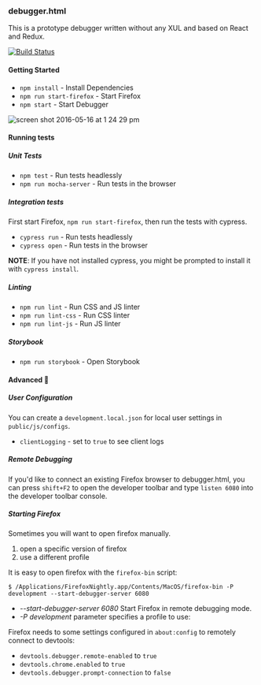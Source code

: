 ### debugger.html

This is a prototype debugger written without any XUL and based on React and Redux.

[![Build Status](https://travis-ci.org/jlongster/debugger.html.svg?branch=master)](https://travis-ci.org/jlongster/debugger.html)

#### Getting Started

* `npm install` - Install Dependencies
* `npm run start-firefox` - Start Firefox
* `npm start` - Start Debugger

![screen shot 2016-05-16 at 1 24 29 pm](https://cloud.githubusercontent.com/assets/254562/15297643/34575ca6-1b69-11e6-9703-8ba0a029d4f9.png)

#### Running tests
##### Unit Tests
* `npm test` - Run tests headlessly
* `npm run mocha-server` - Run tests in the browser

##### Integration tests
First start Firefox, `npm run start-firefox`, then run the tests with cypress.
* `cypress run` - Run tests headlessly
* `cypress open` - Run tests in the browser

**NOTE**: If you have not installed cypress, you might be prompted to install it with `cypress install`.

##### Linting
* `npm run lint` - Run CSS and JS linter
* `npm run lint-css` - Run CSS linter
* `npm run lint-js` - Run JS linter

##### Storybook
* `npm run storybook` - Open Storybook

#### Advanced :see_no_evil:

##### User Configuration

You can create a `development.local.json` for local user settings in `public/js/configs`.

+ `clientLogging` - set to `true` to see client logs

##### Remote Debugging
If you'd like to connect an existing Firefox browser to debugger.html, you can press `shift+F2` to open the developer toolbar and type `listen 6080` into the developer toolbar console.

##### Starting Firefox

Sometimes you will want to open firefox manually.

1) open a specific version of firefox
2) use a different profile

It is easy to open firefox with the `firefox-bin` script:

```
$ /Applications/FirefoxNightly.app/Contents/MacOS/firefox-bin -P development --start-debugger-server 6080
```

* *--start-debugger-server 6080* Start Firefox in remote debugging mode.
* *-P development* parameter specifies a profile to use:

Firefox needs to some settings configured in `about:config` to remotely connect to devtools:

- `devtools.debugger.remote-enabled` to `true`
- `devtools.chrome.enabled` to `true`
- `devtools.debugger.prompt-connection` to `false`
